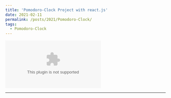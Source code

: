 ```yaml
---
title: 'Pomodoro-Clock Project with react.js'
date: 2021-02-11
permalink: /posts/2021/Pomodoro-Clock/
tags:
  - Pomodoro-Clock 
---
```


![Pomodoro-Clock Codes](/_projects/2021-02-10-pomodoroclock.zip)

---

